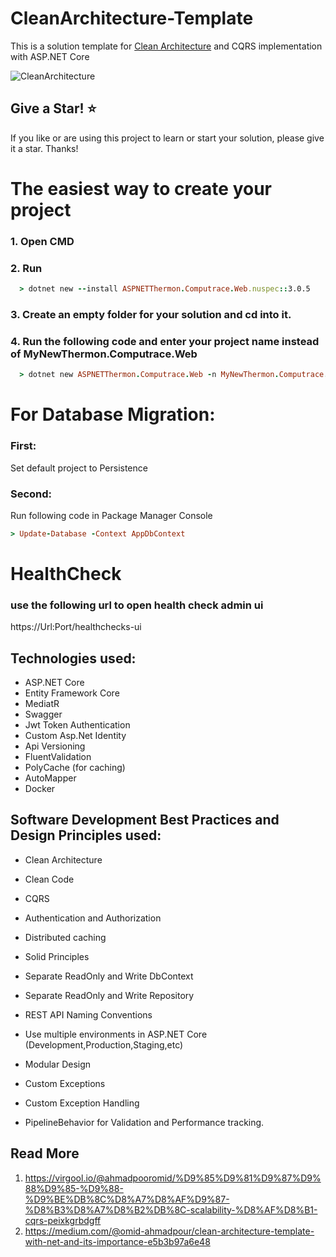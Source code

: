 # CleanArchitecture-Template
This is a solution template for [Clean Architecture](https://blog.cleancoder.com/uncle-bob/2012/08/13/the-clean-architecture.html) and CQRS implementation with ASP.NET Core

![CleanArchitecture](https://user-images.githubusercontent.com/42376112/110762993-a61b1580-8266-11eb-9ac1-438072319971.jpg)

## Give a Star! ⭐
If you like or are using this project to learn or start your solution, please give it a star. Thanks!

# The easiest way to create your project
### 1. Open CMD
### 2. Run
```ruby
  > dotnet new --install ASPNETThermon.Computrace.Web.nuspec::3.0.5
  ```
### 3. Create an empty folder for your solution and cd into it.
### 4. Run the following code and enter your project name instead of MyNewThermon.Computrace.Web

```ruby
  > dotnet new ASPNETThermon.Computrace.Web -n MyNewThermon.Computrace.Web
  ```

# For Database Migration:
  ### First:
  Set default project to Persistence
  ### Second:
  Run following code in Package Manager Console
  ```ruby
  > Update-Database -Context AppDbContext
  ```
  
 # HealthCheck
 ### use the following url to open health check admin ui
 
 https://Url:Port/healthchecks-ui

## Technologies used:

* ASP.NET Core
* Entity Framework Core
* MediatR
* Swagger
* Jwt Token Authentication
* Custom Asp.Net Identity
* Api Versioning
* FluentValidation
* PolyCache (for caching)
* AutoMapper
* Docker

## Software Development Best Practices and Design Principles used:

* Clean Architecture
* Clean Code
* CQRS
* Authentication and Authorization
* Distributed caching
* Solid Principles

* Separate ReadOnly and Write DbContext
* Separate ReadOnly and Write Repository
* REST API Naming Conventions
* Use multiple environments in ASP.NET Core (Development,Production,Staging,etc)

* Modular Design
* Custom Exceptions
* Custom Exception Handling
* PipelineBehavior for Validation and Performance tracking.

## Read More
1. https://virgool.io/@ahmadpooromid/%D9%85%D9%81%D9%87%D9%88%D9%85-%D9%88-%D9%BE%DB%8C%D8%A7%D8%AF%D9%87-%D8%B3%D8%A7%D8%B2%DB%8C-scalability-%D8%AF%D8%B1-cqrs-peixkgrbdgff
2. https://medium.com/@omid-ahmadpour/clean-architecture-template-with-net-and-its-importance-e5b3b97a6e48
